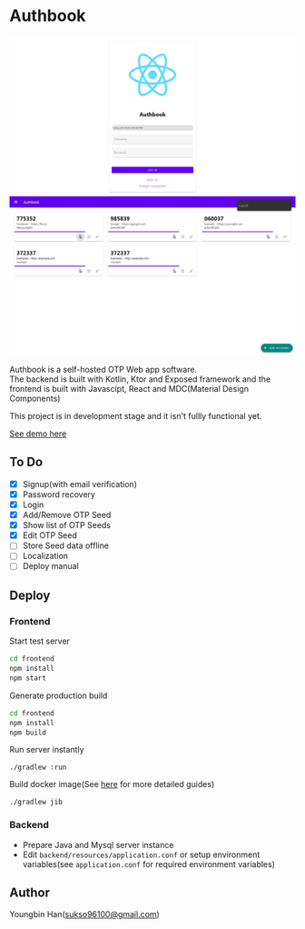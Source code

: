 # Authbook

![App Preview](login.png)
![App Preview](accounts.png)

Authbook is a self-hosted OTP Web app software.  
The backend is built with Kotlin, Ktor and Exposed framework and the frontend is built with Javascipt, React and MDC(Material Design Components)

This project is in development stage and it isn't fullly functional yet.

[See demo here](https://authbook.youngbin.xyz)

## To Do
- [x] Signup(with email verification)
- [x] Password recovery
- [x] Login
- [x] Add/Remove OTP Seed
- [x] Show list of OTP Seeds
- [x] Edit OTP Seed
- [ ] Store Seed data offline
- [ ] Localization
- [ ] Deploy manual

## Deploy

### Frontend

Start test server
```bash
cd frontend
npm install
npm start
```

Generate production build
```bash
cd frontend
npm install
npm build
```

Run server instantly
```
./gradlew :run
```

Build docker image(See [here](https://github.com/GoogleContainerTools/jib/tree/master/jib-gradle-plugin) for more detailed guides)
```
./gradlew jib
```

### Backend
- Prepare Java and Mysql server instance
- Edit `backend/resources/application.conf` or setup environment variables(see `application.conf` for required environment variables)


 
## Author
Youngbin Han(sukso96100@gmail.com)

